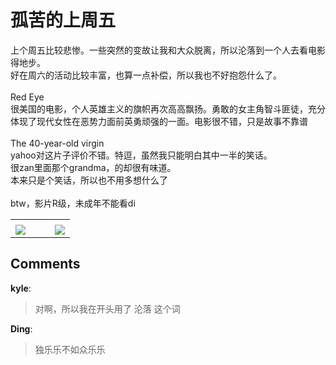 # 孤苦的上周五

<div id="msgcns!B37A52AAF181A958!401" class="bvMsg"><div>上个周五比较悲惨。一些突然的变故让我和大众脱离，所以沦落到一个人去看电影得地步。</div>
<div>好在周六的活动比较丰富，也算一点补偿，所以我也不好抱怨什么了。</div>
<div> </div>
<div>Red Eye</div>
<div>很美国的电影，个人英雄主义的旗帜再次高高飘扬。勇敢的女主角智斗匪徒，充分体现了现代女性在恶势力面前英勇顽强的一面。电影很不错，只是故事不靠谱</div>
<div> </div>
<div>The 40-year-old virgin</div>
<div>yahoo对这片子评价不错。特逗，虽然我只能明白其中一半的笑话。</div>
<div>很zan里面那个grandma，的却很有味道。</div>
<div>本来只是个笑话，所以也不用多想什么了</div>
<div> </div>
<div>btw，影片R级，未成年不能看di</div></div><table cellspacing="0" border="0"><tr><td></td></tr><tr><td valign="top"><a href="http://blufiles.storage.live.com/y1prCWjeGm8q4bwkyIIzlVn39Gg9btuUvtcX45kYWjE_esTpGv_1Z5hizfcZG2CxivmYu-lnvQmGB8" target="_blank" rel="WLPP;url=http://blufiles.storage.live.com/y1prCWjeGm8q4bwkyIIzlVn39Gg9btuUvtcX45kYWjE_esTpGv_1Z5hizfcZG2CxivmYu-lnvQmGB8;cnsid=cns&#033;B37A52AAF181A958&#033;402"><img src="http://blufiles.storage.live.com/y1prCWjeGm8q4bwkyIIzlVn39Gg9btuUvtcVRSbsyntaYfAMrXcpjaNyxfOTTZ4dKkNlOXHNjz5-r8" border="0" /></a></td><td width="15"></td><td valign="top"><a href="http://blufiles.storage.live.com/y1pZd6KiN_kNaO7tz4nMv4ST3Vk-1bqnrZYT81W3XymmMESg50GfVb22UXst6D8100dpmVcGD8qbXY" target='_blank' rel="WLPP;url=http://blufiles.storage.live.com/y1pZd6KiN_kNaO7tz4nMv4ST3Vk-1bqnrZYT81W3XymmMESg50GfVb22UXst6D8100dpmVcGD8qbXY;cnsid=cns&#033;B37A52AAF181A958&#033;403"><img src="http://blufiles.storage.live.com/y1pZd6KiN_kNaO7tz4nMv4ST3Vk-1bqnrZYca8e_2nEMAbc0sF1PoiV8PpnJbsIWebCLHw2On7HyV0" border="0" /></a></td></tr></table>

## Comments

**kyle**:
> 对啊，所以我在开头用了 沦落 这个词

**Ding**:
> 独乐乐不如众乐乐

